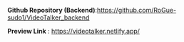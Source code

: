 **﻿Github Repository (Backend)**:https://github.com/RoGue-sudo1/VideoTalker_backend
 
**Preview Link** : https://videotalker.netlify.app/
